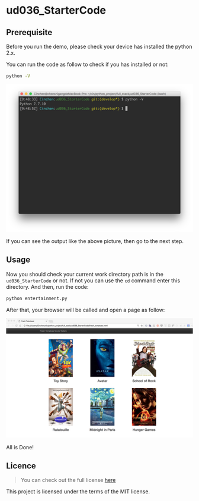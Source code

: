 # ud036_StarterCode

## Prerequisite

Before you run the demo, please check your device has installed the python 2.x.

You can run the code as follow to check if you has installed or not:

```bash
python -V
```

![python](https://raw.githubusercontent.com/eryue0220/ud036_StarterCode/master/image/terminal.jpeg)

If you can see the output like the above picture, then go to the next step.

## Usage

Now you should check your current work directory path is in the 
`ud036_StarterCode` or not. If not you can use the `cd` command enter this 
directory. And then, run the code:

```bash
python entertainment.py
```

After that, your browser will be called and open a page as follow:

![page](https://raw.githubusercontent.com/eryue0220/ud036_StarterCode/master/image/page.jpeg)

All is Done!

## Licence

> You can check out the full license [here](https://github.com/IgorAntun/node-chat/blob/master/LICENSE)

This project is licensed under the terms of the MIT license.
